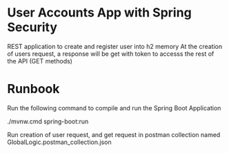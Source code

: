 User Accounts App with Spring Security
==============================


REST application to create and register user into h2 memory
At the creation of users request, a response will be get with token to accesss the rest of the API (GET methods)

Runbook
================
Run the following command to compile and run the Spring Boot Application

./mvnw.cmd spring-boot:run

Run creation of user request, and get request in postman collection named GlobalLogic.postman_collection.json

